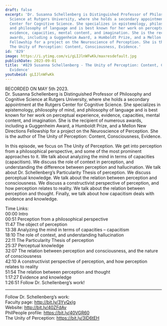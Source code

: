 ```yaml
---
draft: false
excerpt: 'Dr. Susanna Schellenberg is Distinguished Professor of Philosophy and Cognitive
  Science at Rutgers University, where she holds a secondary appointment at the Rutgers
  Center for Cognitive Science. She specializes in epistemology, philosophy of mind,
  and philosophy of language and is best known for her work on perceptual experience,
  evidence, capacities, mental content, and imagination. She is the recipient of numerous
  awards, including a Guggenheim Award, a Humboldt Prize, and a Mellon New Directions
  Fellowship for a project on the Neuroscience of Perception. She is the author of
  The Unity of Perception: Content, Consciousness, Evidence.'
id: '829'
image: https://i.ytimg.com/vi/gLIJlnWFwKk/maxresdefault.jpg
publishDate: 2023-09-01
title: '#829 Susanna Schellenberg - The Unity of Perception: Content, Consciousness,
  Evidence'
youtubeid: gLIJlnWFwKk
---
```

<div class="timelinks">

RECORDED ON MAY 5th 2023.  
Dr. Susanna Schellenberg is Distinguished Professor of Philosophy and Cognitive Science at Rutgers University, where she holds a secondary appointment at the Rutgers Center for Cognitive Science. She specializes in epistemology, philosophy of mind, and philosophy of language and is best known for her work on perceptual experience, evidence, capacities, mental content, and imagination. She is the recipient of numerous awards, including a Guggenheim Award, a Humboldt Prize, and a Mellon New Directions Fellowship for a project on the Neuroscience of Perception. She is the author of The Unity of Perception: Content, Consciousness, Evidence.

In this episode, we focus on The Unity of Perception. We get into perception from a philosophical perspective, and some of the most prominent approaches to it. We talk about analyzing the mind in terms of capacities (capacitism). We discuss the role of context in perception, and understanding the difference between perception and hallucination. We talk about Dr. Schellenberg’s Particularity Thesis of perception. We discuss perceptual knowledge. We talk about the relation between perception and consciousness. We discuss a constructivist perspective of perception, and how perception relates to reality. We talk about the relation between perception and thought. Finally, we talk about how capacitism deals with evidence and knowledge.

Time Links:  
<time>00:00</time> Intro  
<time>00:51</time> Perception from a philosophical perspective  
<time>11:47</time> The object of perception  
<time>13:38</time> Analyzing the mind in terms of capacities – capacitism  
<time>18:10</time> The role of context, and understanding hallucination  
<time>22:11</time> The Particularity Thesis of perception  
<time>25:37</time> Perceptual knowledge  
<time>32:07</time> The relation between perception and consciousness, and the nature of consciousness  
<time>42:10</time> A constructivist perspective of perception, and how perception relates to reality  
<time>51:54</time> The relation between perception and thought  
<time>1:17:27</time> Evidence and knowledge  
<time>1:26:51</time> Follow Dr. Schellenberg’s work!

---

Follow Dr. Schellenberg’s work:  
Faculty page: http://bit.ly/3YyQxlg  
Website: http://bit.ly/40ZFdAv  
PhilPeople profile: https://bit.ly/40VGR60  
The Unity of Perception: https://bit.ly/3lD6tEH
</div>

